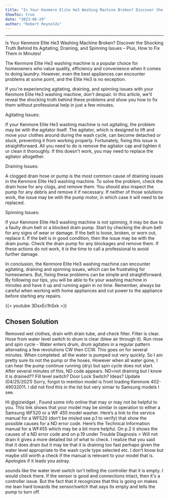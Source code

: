 ```yaml
---
title: "Is Your Kenmore Elite He3 Washing Machine Broken? Discover the Shocking Truth Behind Its Agitating, Draining, and Spinning Issues – Plus, How to Fix Them in Minutes!"
ShowToc: true 
date: "2023-06-29"
author: "Robert Reynolds"
---
```

*****
Is Your Kenmore Elite He3 Washing Machine Broken? Discover the Shocking Truth Behind Its Agitating, Draining, and Spinning Issues – Plus, How to Fix Them in Minutes!

The Kenmore Elite He3 washing machine is a popular choice for homeowners who value quality, efficiency and convenience when it comes to doing laundry. However, even the best appliances can encounter problems at some point, and the Elite He3 is no exception.

If you're experiencing agitating, draining, and spinning issues with your Kenmore Elite He3 washing machine, don't despair. In this article, we'll reveal the shocking truth behind these problems and show you how to fix them without professional help in just a few minutes.

Agitating Issues:

If your Kenmore Elite He3 washing machine is not agitating, the problem may be with the agitator itself. The agitator, which is designed to lift and move your clothes around during the wash cycle, can become detached or stuck, preventing it from working properly. Fortunately, fixing this issue is straightforward. All you need to do is remove the agitator cap and tighten it or clean it thoroughly. If this doesn't work, you may need to replace the agitator altogether.

Draining Issues:

A clogged drain hose or pump is the most common cause of draining issues in the Kenmore Elite He3 washing machine. To solve the problem, check the drain hose for any clogs, and remove them. You should also inspect the pump for any debris and remove it if necessary. If neither of those solutions work, the issue may be with the pump motor, in which case it will need to be replaced.

Spinning Issues:

If your Kenmore Elite He3 washing machine is not spinning, it may be due to a faulty drum belt or a blocked drain pump. Start by checking the drum belt for any signs of wear or damage. If the belt is loose, broken, or worn out, replace it. If the belt is in good condition, then the issue may be with the drain pump. Check the drain pump for any blockages and remove them. If these actions do not work, it is the time to call a professional to avoid further damage.

In conclusion, the Kenmore Elite He3 washing machine can encounter agitating, draining and spinning issues, which can be frustrating for homeowners. But, fixing these problems can be simple and straightforward. By following our tips, you will be able to fix your washing machine in minutes and have it up and running again in no time. Remember, always be careful when working with home appliances and cut power to the appliance before starting any repairs.

{{< youtube 3DsxEc1hSxk >}} 



## Chosen Solution
 Removed wet clothes, drain with drain tube, and check filter.  Filter is clear.  Hose from water level switch to drum is clear (blew air through it).
Run rinse and spin cycle - Water enters drum, drum agitates in a regular pattern alternating a few revolutions CW then CCW.  This goes on for several minutes.  When completed. all the water is pumped out very quickly.  So I am pretty sure its not the pump or the hoses.    However when all water gone, I can hear the pump continue running (dry) but spin cycle does not start.  After several minutes of this, ND code appears.  ND=not draining but I know it is drained??  Fill level switch?  Door Lock Switch?  Ideas?
Update (04/25/2021)
Sorry, forgot to mention model is front loading Kenmore 402-49032011.  I did not find this in the list but very simiar to Samsung models I see.

 Hi @gizwidget ,
Found some info online that may or may not be helpful to you.
This link shows that your model may be similar in operation to either a Samsung WF520 or a WF 455 model washer.
Here’s a link to the service manual for a WF520 (don’t be misled see p.1 to verify) that show the possible causes for a ND error code.
Here’s the Technical Information manual for a WF455 which may be a bit more helpful.
On p.2 it shows the causes of a ND error code and on p.19 under Trouble Diagnosis > Will not drain it gives a more detailed list of what to check.
I realize that you said that it does drain but it may be that it is draining too fast perhaps given the water level appropriate to the wash cycle type selected etc. I don’t know but maybe still worth a check if the manual is relevant to your model that is. Apologies if it leads you astray.

 sounds like the water level switch isn't telling the controller that it is empty. I would check there. If the sensor is good and connections intact, then it's a controller issue. But the fact that it recognizes that this is going on makes me lean hard towards the sensor/switch that says its empty and tells the pump to turn off.




